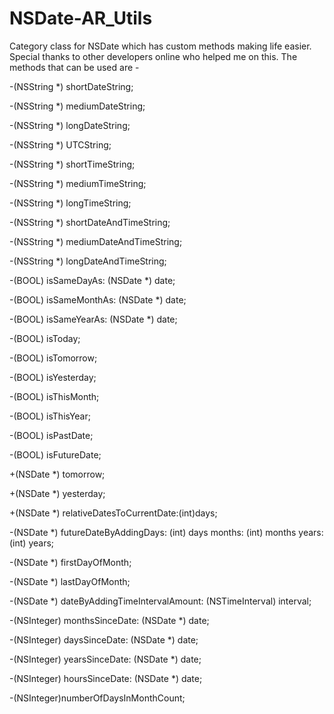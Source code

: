 # NSDate-AR_Utils

Category class for NSDate which has custom methods making life easier. Special thanks to other developers online who helped me on this. 
The methods that can be used are - 

-(NSString *) shortDateString;

-(NSString *) mediumDateString;

-(NSString *) longDateString;

-(NSString *) UTCString;

-(NSString *) shortTimeString;

-(NSString *) mediumTimeString;

-(NSString *) longTimeString;

-(NSString *) shortDateAndTimeString;

-(NSString *) mediumDateAndTimeString;

-(NSString *) longDateAndTimeString;


-(BOOL) isSameDayAs: (NSDate *) date;

-(BOOL) isSameMonthAs: (NSDate *) date;

-(BOOL) isSameYearAs: (NSDate *) date;

-(BOOL) isToday;

-(BOOL) isTomorrow;

-(BOOL) isYesterday;

-(BOOL) isThisMonth;

-(BOOL) isThisYear;

-(BOOL) isPastDate;

-(BOOL) isFutureDate;


+(NSDate *) tomorrow;

+(NSDate *) yesterday;

+(NSDate *) relativeDatesToCurrentDate:(int)days;

-(NSDate *) futureDateByAddingDays: (int) days months: (int) months years: (int) years;

-(NSDate *) firstDayOfMonth;

-(NSDate *) lastDayOfMonth;

-(NSDate *) dateByAddingTimeIntervalAmount: (NSTimeInterval) interval;


-(NSInteger) monthsSinceDate: (NSDate *) date;

-(NSInteger) daysSinceDate: (NSDate *) date;

-(NSInteger) yearsSinceDate: (NSDate *) date;

-(NSInteger) hoursSinceDate: (NSDate *) date;

-(NSInteger)numberOfDaysInMonthCount;

